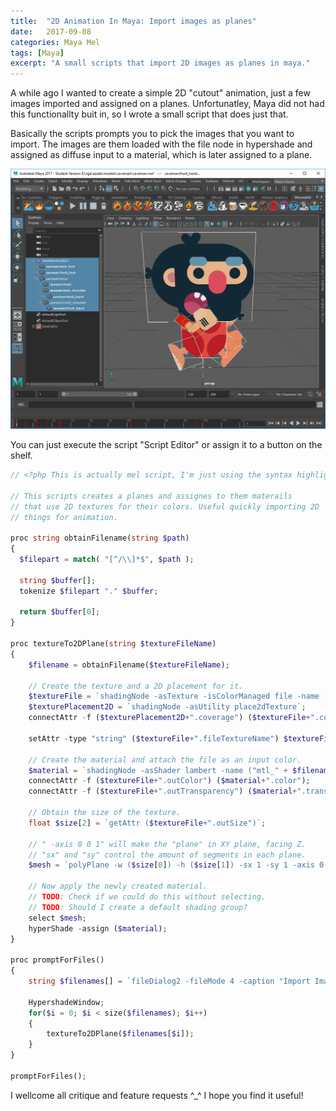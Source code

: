 ```yaml
---
title:  "2D Animation In Maya: Import images as planes"
date:   2017-09-08
categories: Maya Mel
tags: [Maya]
excerpt: "A small scripts that import 2D images as planes in maya."
---
```


A while ago I wanted to create a simple 2D "cutout" animation, just a few images imported and assigned on a planes.
Unfortunatley, Maya did not had this functionallty buit in, so I wrote a small script that does just that.

Basically the scripts prompts you to pick the images that you want to import.
The images are them loaded with the file node in hypershade and assigned as diffuse input to a material,
which is later assigned to a plane.

![](/assets/images/maya2Dscreenshot.png)


You can just execute the script "Script Editor" or assign it to a button on the shelf.

```php
// <?php This is actually mel script, I'm just using the syntax highlight for php ^_^

// This scripts creates a planes and assignes to them materails
// that use 2D textures for their colors. Useful quickly importing 2D 
// things for animation.

proc string obtainFilename(string $path)
{
  $filepart = match( "[^/\\]*$", $path );
  
  string $buffer[];
  tokenize $filepart "." $buffer;

  return $buffer[0];
}

proc textureTo2DPlane(string $textureFileName)
{
	$filename = obtainFilename($textureFileName);
	
	// Create the texture and a 2D placement for it.
	$textureFile = `shadingNode -asTexture -isColorManaged file -name ("file_"+$filename)`;
	$texturePlacement2D = `shadingNode -asUtility place2dTexture`;
	connectAttr -f ($texturePlacement2D+".coverage") ($textureFile+".coverage");

	setAttr -type "string" ($textureFile+".fileTextureName") $textureFileName;
	
	// Create the material and attach the file as an input color.
	$material = `shadingNode -asShader lambert -name ("mtl_" + $filename)`;
	connectAttr -f ($textureFile+".outColor") ($material+".color");
	connectAttr -f ($textureFile+".outTransparency") ($material+".transparency");
	
	// Obtain the size of the texture.
	float $size[2] = `getAttr ($textureFile+".outSize")`;
	
	// " -axis 0 0 1" will make the "plane" in XY plane, facing Z.
	// "sx" and "sy" control the amount of segments in each plane.
	$mesh = `polyPlane -w ($size[0]) -h ($size[1]) -sx 1 -sy 1 -axis 0 0 1 -name ($filename)`;
	
	// Now apply the newly created material.
	// TODO: Check if we could do this without selecting.
	// TODO: Should I create a default shading group?
	select $mesh;
	hyperShade -assign ($material);
}

proc promptForFiles()
{
	string $filenames[] = `fileDialog2 -fileMode 4 -caption "Import Image"`;
	
	HypershadeWindow;
	for($i = 0; $i < size($filenames); $i++)
	{
		textureTo2DPlane($filenames[$i]);
	}
}

promptForFiles();
```

I wellcome all critique and feature requests ^_^
I hope you find it useful!